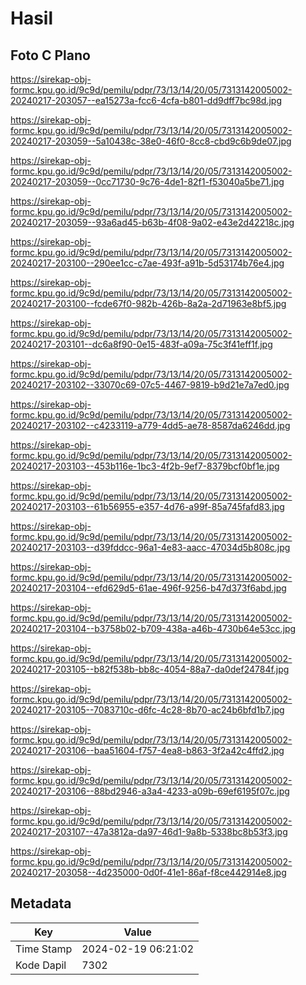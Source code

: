 # Hasil

## Foto C Plano

https://sirekap-obj-formc.kpu.go.id/9c9d/pemilu/pdpr/73/13/14/20/05/7313142005002-20240217-203057--ea15273a-fcc6-4cfa-b801-dd9dff7bc98d.jpg

https://sirekap-obj-formc.kpu.go.id/9c9d/pemilu/pdpr/73/13/14/20/05/7313142005002-20240217-203059--5a10438c-38e0-46f0-8cc8-cbd9c6b9de07.jpg

https://sirekap-obj-formc.kpu.go.id/9c9d/pemilu/pdpr/73/13/14/20/05/7313142005002-20240217-203059--0cc71730-9c76-4de1-82f1-f53040a5be71.jpg

https://sirekap-obj-formc.kpu.go.id/9c9d/pemilu/pdpr/73/13/14/20/05/7313142005002-20240217-203059--93a6ad45-b63b-4f08-9a02-e43e2d42218c.jpg

https://sirekap-obj-formc.kpu.go.id/9c9d/pemilu/pdpr/73/13/14/20/05/7313142005002-20240217-203100--290ee1cc-c7ae-493f-a91b-5d53174b76e4.jpg

https://sirekap-obj-formc.kpu.go.id/9c9d/pemilu/pdpr/73/13/14/20/05/7313142005002-20240217-203100--fcde67f0-982b-426b-8a2a-2d71963e8bf5.jpg

https://sirekap-obj-formc.kpu.go.id/9c9d/pemilu/pdpr/73/13/14/20/05/7313142005002-20240217-203101--dc6a8f90-0e15-483f-a09a-75c3f41eff1f.jpg

https://sirekap-obj-formc.kpu.go.id/9c9d/pemilu/pdpr/73/13/14/20/05/7313142005002-20240217-203102--33070c69-07c5-4467-9819-b9d21e7a7ed0.jpg

https://sirekap-obj-formc.kpu.go.id/9c9d/pemilu/pdpr/73/13/14/20/05/7313142005002-20240217-203102--c4233119-a779-4dd5-ae78-8587da6246dd.jpg

https://sirekap-obj-formc.kpu.go.id/9c9d/pemilu/pdpr/73/13/14/20/05/7313142005002-20240217-203103--453b116e-1bc3-4f2b-9ef7-8379bcf0bf1e.jpg

https://sirekap-obj-formc.kpu.go.id/9c9d/pemilu/pdpr/73/13/14/20/05/7313142005002-20240217-203103--61b56955-e357-4d76-a99f-85a745fafd83.jpg

https://sirekap-obj-formc.kpu.go.id/9c9d/pemilu/pdpr/73/13/14/20/05/7313142005002-20240217-203103--d39fddcc-96a1-4e83-aacc-47034d5b808c.jpg

https://sirekap-obj-formc.kpu.go.id/9c9d/pemilu/pdpr/73/13/14/20/05/7313142005002-20240217-203104--efd629d5-61ae-496f-9256-b47d373f6abd.jpg

https://sirekap-obj-formc.kpu.go.id/9c9d/pemilu/pdpr/73/13/14/20/05/7313142005002-20240217-203104--b3758b02-b709-438a-a46b-4730b64e53cc.jpg

https://sirekap-obj-formc.kpu.go.id/9c9d/pemilu/pdpr/73/13/14/20/05/7313142005002-20240217-203105--b82f538b-bb8c-4054-88a7-da0def24784f.jpg

https://sirekap-obj-formc.kpu.go.id/9c9d/pemilu/pdpr/73/13/14/20/05/7313142005002-20240217-203105--7083710c-d6fc-4c28-8b70-ac24b6bfd1b7.jpg

https://sirekap-obj-formc.kpu.go.id/9c9d/pemilu/pdpr/73/13/14/20/05/7313142005002-20240217-203106--baa51604-f757-4ea8-b863-3f2a42c4ffd2.jpg

https://sirekap-obj-formc.kpu.go.id/9c9d/pemilu/pdpr/73/13/14/20/05/7313142005002-20240217-203106--88bd2946-a3a4-4233-a09b-69ef6195f07c.jpg

https://sirekap-obj-formc.kpu.go.id/9c9d/pemilu/pdpr/73/13/14/20/05/7313142005002-20240217-203107--47a3812a-da97-46d1-9a8b-5338bc8b53f3.jpg

https://sirekap-obj-formc.kpu.go.id/9c9d/pemilu/pdpr/73/13/14/20/05/7313142005002-20240217-203058--4d235000-0d0f-41e1-86af-f8ce442914e8.jpg


## Metadata

| Key        | Value               |
| ---------- | ------------------- |
| Time Stamp | 2024-02-19 06:21:02 |
| Kode Dapil | 7302                |



